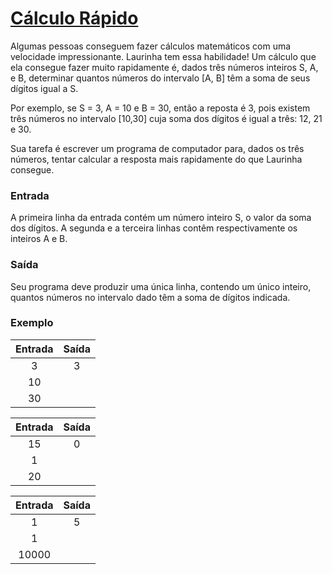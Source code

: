 # [Cálculo Rápido](https://olimpiada.ic.unicamp.br/pratique/p2/2021/f2/calculo/)

Algumas pessoas conseguem fazer cálculos matemáticos com uma velocidade impressionante. Laurinha tem essa habilidade! Um cálculo que ela consegue fazer muito rapidamente é, dados três números inteiros S, A, e B, determinar quantos números do intervalo [A, B] têm a soma de seus dígitos igual a S.

Por exemplo, se S = 3, A = 10 e B = 30, então a reposta é 3, pois existem três números no intervalo [10,30] cuja soma dos dígitos é igual a três: 12, 21 e 30.

Sua tarefa é escrever um programa de computador para, dados os três números, tentar calcular a resposta mais rapidamente do que Laurinha consegue.

### **Entrada**

A primeira linha da entrada contém um número inteiro S, o valor da soma dos dígitos. A segunda e a terceira linhas contêm respectivamente os inteiros A e B.

### **Saída**

Seu programa deve produzir uma única linha, contendo um único inteiro, quantos números no intervalo dado têm a soma de dígitos indicada.

### **Exemplo**

| Entrada | Saída |
| :-----: | :----: |
|    3    |   3   |
|   10   |        |
|   30   |        |

| Entrada | Saída |
| :-----: | :----: |
|   15   |   0   |
|    1    |        |
|   20   |        |

| Entrada | Saída |
| :-----: | :----: |
|    1    |   5   |
|    1    |        |
|  10000  |        |
